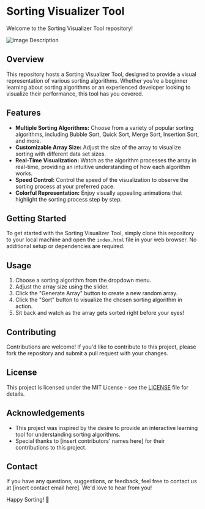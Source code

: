 # Sorting Visualizer Tool

Welcome to the Sorting Visualizer Tool repository!

![Image Description]()

## Overview
This repository hosts a Sorting Visualizer Tool, designed to provide a visual representation of various sorting algorithms. Whether you're a beginner learning about sorting algorithms or an experienced developer looking to visualize their performance, this tool has you covered.

## Features
- **Multiple Sorting Algorithms:** Choose from a variety of popular sorting algorithms, including Bubble Sort, Quick Sort, Merge Sort, Insertion Sort, and more.
- **Customizable Array Size:** Adjust the size of the array to visualize sorting with different data set sizes.
- **Real-Time Visualization:** Watch as the algorithm processes the array in real-time, providing an intuitive understanding of how each algorithm works.
- **Speed Control:** Control the speed of the visualization to observe the sorting process at your preferred pace.
- **Colorful Representation:** Enjoy visually appealing animations that highlight the sorting process step by step.

## Getting Started
To get started with the Sorting Visualizer Tool, simply clone this repository to your local machine and open the `index.html` file in your web browser. No additional setup or dependencies are required.

## Usage
1. Choose a sorting algorithm from the dropdown menu.
2. Adjust the array size using the slider.
3. Click the "Generate Array" button to create a new random array.
4. Click the "Sort" button to visualize the chosen sorting algorithm in action.
5. Sit back and watch as the array gets sorted right before your eyes!

## Contributing
Contributions are welcome! If you'd like to contribute to this project, please fork the repository and submit a pull request with your changes.

## License
This project is licensed under the MIT License - see the [LICENSE](LICENSE) file for details.

## Acknowledgements
- This project was inspired by the desire to provide an interactive learning tool for understanding sorting algorithms.
- Special thanks to [insert contributors' names here] for their contributions to this project.

## Contact
If you have any questions, suggestions, or feedback, feel free to contact us at [insert contact email here]. We'd love to hear from you!

Happy Sorting! 🚀
